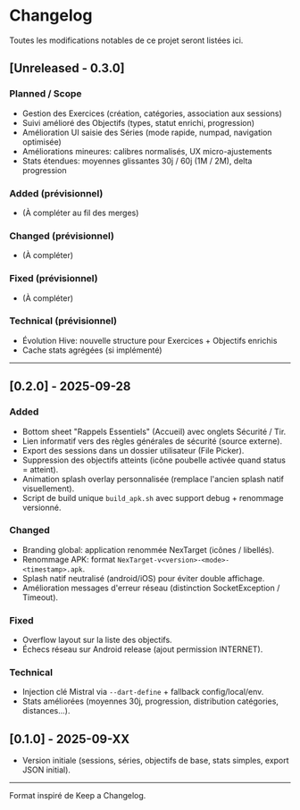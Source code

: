 # Changelog

Toutes les modifications notables de ce projet seront listées ici.

## [Unreleased - 0.3.0]
### Planned / Scope
- Gestion des Exercices (création, catégories, association aux sessions)
- Suivi amélioré des Objectifs (types, statut enrichi, progression)
- Amélioration UI saisie des Séries (mode rapide, numpad, navigation optimisée)
- Améliorations mineures: calibres normalisés, UX micro-ajustements
- Stats étendues: moyennes glissantes 30j / 60j (1M / 2M), delta progression

### Added (prévisionnel)
- (À compléter au fil des merges)

### Changed (prévisionnel)
- (À compléter)

### Fixed (prévisionnel)
- (À compléter)

### Technical (prévisionnel)
- Évolution Hive: nouvelle structure pour Exercices + Objectifs enrichis
- Cache stats agrégées (si implémenté)

---

## [0.2.0] - 2025-09-28
### Added
- Bottom sheet "Rappels Essentiels" (Accueil) avec onglets Sécurité / Tir.
- Lien informatif vers des règles générales de sécurité (source externe).
- Export des sessions dans un dossier utilisateur (File Picker).
- Suppression des objectifs atteints (icône poubelle activée quand status = atteint).
- Animation splash overlay personnalisée (remplace l'ancien splash natif visuellement).
- Script de build unique `build_apk.sh` avec support debug + renommage versionné.

### Changed
- Branding global: application renommée NexTarget (icônes / libellés).
- Renommage APK: format `NexTarget-v<version>-<mode>-<timestamp>.apk`.
- Splash natif neutralisé (android/iOS) pour éviter double affichage.
- Amélioration messages d'erreur réseau (distinction SocketException / Timeout).

### Fixed
- Overflow layout sur la liste des objectifs.
- Échecs réseau sur Android release (ajout permission INTERNET).

### Technical
- Injection clé Mistral via `--dart-define` + fallback config/local/env.
- Stats améliorées (moyennes 30j, progression, distribution catégories, distances...).

## [0.1.0] - 2025-09-XX
- Version initiale (sessions, séries, objectifs de base, stats simples, export JSON initial).

---
Format inspiré de Keep a Changelog.

